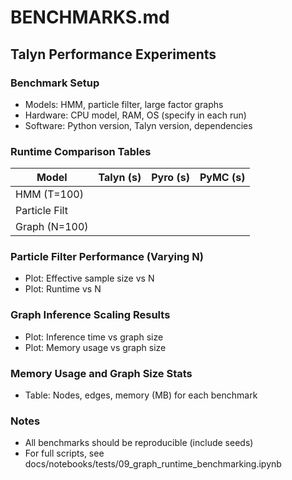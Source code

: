 # BENCHMARKS.md

## Talyn Performance Experiments

### Benchmark Setup
- Models: HMM, particle filter, large factor graphs
- Hardware: CPU model, RAM, OS (specify in each run)
- Software: Python version, Talyn version, dependencies

### Runtime Comparison Tables
| Model         | Talyn (s) | Pyro (s) | PyMC (s) |
|---------------|-----------|----------|----------|
| HMM (T=100)   |           |          |          |
| Particle Filt |           |          |          |
| Graph (N=100) |           |          |          |

### Particle Filter Performance (Varying N)
- Plot: Effective sample size vs N
- Plot: Runtime vs N

### Graph Inference Scaling Results
- Plot: Inference time vs graph size
- Plot: Memory usage vs graph size

### Memory Usage and Graph Size Stats
- Table: Nodes, edges, memory (MB) for each benchmark

### Notes
- All benchmarks should be reproducible (include seeds)
- For full scripts, see docs/notebooks/tests/09_graph_runtime_benchmarking.ipynb
